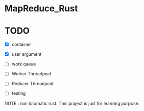 # MapReduce_Rust


# TODO
- [X] container 
- [X] user argument 
- [  ] work queue 
- [  ] Worker Threadpool 
- [  ] Reducer Threadpool 
- [  ] testing



NOTE : non Idiomatic rust. This project is just for leanring purpose.
